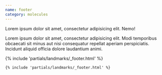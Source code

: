 ```yaml
---
name: footer
category: molecules
---
```


Lorem ipsum dolor sit amet, consectetur adipisicing elit. Nemo!

Lorem ipsum dolor sit amet, consectetur adipisicing elit. Modi temporibus obcaecati sit minus aut nisi consequatur repellat aperiam perspiciatis. Incidunt aliquid officia dolore laudantium animi.

<div class="sg-example">
    {% include 'partials/landmarks/_footer.html' %}
</div>

```markup
{% include 'partials/landmarks/_footer.html' %}
```